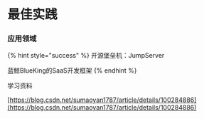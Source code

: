 # 最佳实践

### 应用领域

{% hint style="success" %}
开源堡垒机：JumpServer

蓝鲸BlueKing的SaaS开发框架
{% endhint %}

学习资料

[https://blog.csdn.net/sumaoyan1787/article/details/100284886](https://blog.csdn.net/sumaoyan1787/article/details/100284886)

